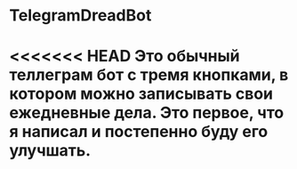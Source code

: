 # TelegramDreadBot
<<<<<<< HEAD
Это обычный теллеграм бот с тремя кнопками, в котором можно записывать свои ежедневные дела. 
Это первое, что я написал и постепенно буду его улучшать.
=======

